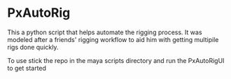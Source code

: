# PxAutoRig
This a python script that helps automate the rigging process. It was modeled after a friends' rigging workflow to aid him
with getting multipile rigs done quickly.

To use stick the repo in the maya scripts directory and run the PxAutoRigUI to get started
